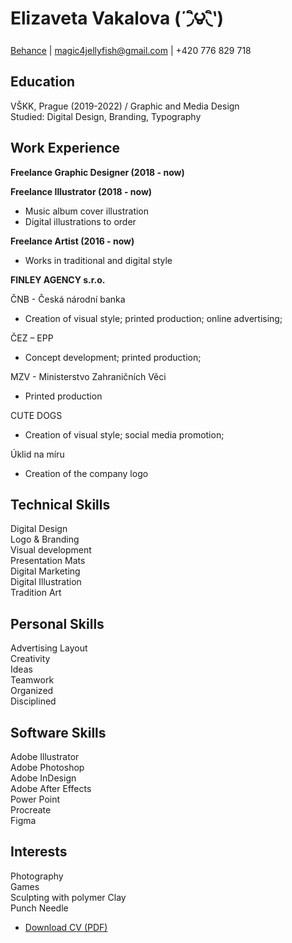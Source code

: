 # Elizaveta Vakalova (΄◞ิ౪◟ิ‵)

[Behance](https://www.behance.net/suta_tobu) | magic4jellyfish@gmail.com | +420 776 829 718 

## Education 

VŠKK, Prague (2019-2022) / Graphic and Media Design<br>
Studied: Digital Design, Branding, Typography

## Work Experience 

**Freelance Graphic Designer (2018 - now)**

**Freelance Illustrator (2018 - now)**

* Music album cover illustration
* Digital illustrations to order

**Freelance Artist (2016 - now)**

* Works in traditional and digital style

**FINLEY AGENCY s.r.o.**

ČNB - Česká národní banka 

* Creation of visual style; printed production; online advertising;

ČEZ –  EPP 
*  Concept development; printed production; 
 
MZV - Ministerstvo Zahraničních Věci  

* Printed production

CUTE DOGS 

* Creation of visual style; social media promotion; 
 
Úklid na míru 

* Creation of the company logo

## Technical Skills
Digital Design<br>
Logo & Branding<br> 
Visual development<br>
Presentation Mats<br>
Digital Marketing<br>
Digital Illustration<br> 
Tradition Art<br>

## Personal Skills
Advertising Layout<br>
Creativity<br> 
Ideas<br> 
Teamwork<br>
Organized<br>
Disciplined<br> 

## Software Skills
Adobe Illustrator<br> 
Adobe Photoshop<br> 
Adobe InDesign<br> 
Adobe After Effects<br>
Power Point<br> 
Procreate<br> 
Figma<br>

## Interests 
Photography<br> 
Games<br>
Sculpting with polymer Clay<br>
Punch Needle<br> 

- [Download CV (PDF)](PDF/CV.pdf)
